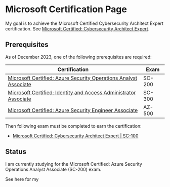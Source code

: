 # Microsoft Certification Page

My goal is to achieve the Microsoft Certified Cybersecurity Architect Expert certification. See [Microsoft Certified: Cybersecurity Architect Expert](https://learn.microsoft.com/en-us/credentials/certifications/cybersecurity-architect-expert/). 

## Prerequisites
As of December 2023, one of the following prerequisites are required:

| Certification | Exam |
| - | - |
| [Microsoft Certified: Azure Security Operations Analyst Associate](https://learn.microsoft.com/en-us/credentials/certifications/azure-security-engineer/) | SC-200
| [Microsoft Certified: Identity and Access Administrator Associate](https://learn.microsoft.com/en-us/credentials/certifications/identity-and-access-administrator/) | SC-300
| [Microsoft Certified: Azure Security Engineer Associate](https://learn.microsoft.com/en-us/credentials/certifications/azure-security-engineer/) | AZ-500

Then following exam must be completed to earn the certification:
- [Microsoft Certified: Cybersecurity Architect Expert | SC-100](https://learn.microsoft.com/en-us/credentials/certifications/exams/sc-100/)

## Status

I am currently studying for the Microsoft Certified: Azure Security Operations Analyst Associate (SC-200) exam.

See here for my 
